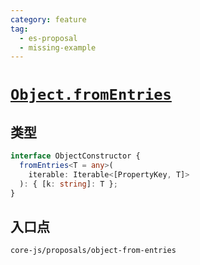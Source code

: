 ```yaml
---
category: feature
tag:
  - es-proposal
  - missing-example
---
```


# [`Object.fromEntries`](https://github.com/tc39/proposal-object-from-entries)

## 类型

```ts
interface ObjectConstructor {
  fromEntries<T = any>(
    iterable: Iterable<[PropertyKey, T]>
  ): { [k: string]: T };
}
```

## 入口点

```
core-js/proposals/object-from-entries
```
